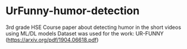 # UrFunny-humor-detection
3rd grade HSE Course paper about detecting humor in the short videos using ML/DL models 
Dataset was used for the work: UR-FUNNY (https://arxiv.org/pdf/1904.06618.pdf)
